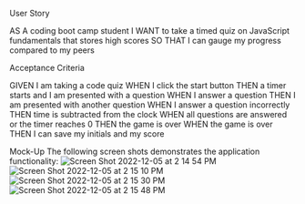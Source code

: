 User Story

AS A coding boot camp student
I WANT to take a timed quiz on JavaScript fundamentals that stores high scores
SO THAT I can gauge my progress compared to my peers

Acceptance Criteria

GIVEN I am taking a code quiz
WHEN I click the start button
THEN a timer starts and I am presented with a question
WHEN I answer a question
THEN I am presented with another question
WHEN I answer a question incorrectly
THEN time is subtracted from the clock
WHEN all questions are answered or the timer reaches 0
THEN the game is over
WHEN the game is over
THEN I can save my initials and my score



Mock-Up
The following screen shots demonstrates the application functionality:
![Screen Shot 2022-12-05 at 2 14 54 PM](https://user-images.githubusercontent.com/116913112/205754632-5ed77760-0097-428b-9833-bcbd0d788a71.png)
![Screen Shot 2022-12-05 at 2 15 10 PM](https://user-images.githubusercontent.com/116913112/205754652-09f37d17-d833-4531-a5e4-5361c45d0e71.png)
![Screen Shot 2022-12-05 at 2 15 30 PM](https://user-images.githubusercontent.com/116913112/205754665-010b496d-444d-447f-9f8b-c1f9b9c3b887.png)
![Screen Shot 2022-12-05 at 2 15 48 PM](https://user-images.githubusercontent.com/116913112/205754675-cea5c457-e8f0-42dd-82f2-0f87e048535c.png)

